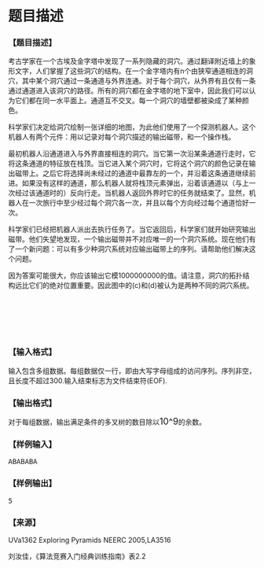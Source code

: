 # 题目描述


<h3>
【题目描述】
</h3>
<p>
考古学家在一个古埃及金字塔中发现了一系列隐藏的洞穴。通过翻译附近墙上的象形文字，人们掌握了这些洞穴的结构。在一个金字塔内有n个由狭窄通道相连的洞穴，其中某个洞穴通过一条通道与外界连通。对于每个洞穴，从外界有且仅有一条通过通道进入该洞穴的路径。所有的洞穴都在金字塔的地下室中，因此我们可以认为它们都在同一水平面上。通道互不交叉。每一个洞穴的墙壁都被染成了某种颜色。
</p>
<p>
科学家们决定给洞穴绘制一张详细的地图，为此他们使用了一个探测机器人。这个机器人有两个元件：用以记录对每个洞穴描述的输出磁带，和一个操作栈。
</p>
<p>
最初机器人沿通道进入与外界直接相连的洞穴。当它第一次沿某条通道行走时，它将这条通道的特征放在栈顶。当它进入某个洞穴时，它将这个洞穴的颜色记录在输出磁带上。之后它将选择尚未经过的通道中最靠左的一个，并沿着这条通道继续前进。如果没有这样的通道，那么机器人就将栈顶元素弹出，沿着该通道以（与上一次经过该通道时的）反向行走。当机器人返回外界时它的任务就结束了。显然，机器人在一次旅行中至少经过每个洞穴各一次，并且以每个方向经过每个通道恰好一次。
</p>
<p>
科学家们已经把机器人派出去执行任务了。当它返回后，科学家们就开始研究输出磁带。他们失望地发现，一个输出磁带并不对应唯一的一个洞穴系统。现在他们有了一个新问题：可以有多少种洞穴系统对应输出磁带上的序列。请帮助他们解决这个问题。
</p>
<p>
因为答案可能很大，你应该输出它模1000000000的值。请注意，洞穴的拓扑结构远比它们的绝对位置重要。因此图中的(c)和(d)被认为是两种不同的洞穴系统。
</p>
<p>
<img src="/upload/image/20140109/20140109213616_49839.gif" alt=""/> 
</p>
<p>
<br/>
</p>
<p>
<br/>
</p>
<p>
<img src="/upload/image/20140109/20140109184243_23447.png" alt=""/> 
</p>
<h3>
【输入格式】
</h3>
<p>
输入包含多组数据。每组数据仅一行，即由大写字母组成的访问序列。序列非空，且长度不超过300.输入结束标志为文件结束符(EOF).
</p>
<h3>
【输出格式】
</h3>
<p>
对于每组数据，输出满足条件的多叉树的数目除以<span style="font-size:24px;"><span style="font-size:18px;">10^9</span></span>的余数。
</p>
<h3>
【样例输入】
</h3>
<pre>ABABABA</pre>
<h3>
【样例输出】
</h3>
<pre>5</pre>
<h3>
【来源】
</h3>
<p>
UVa1362 Exploring Pyramids NEERC 2005,LA3516
</p>
<p>
刘汝佳，《算法竞赛入门经典训练指南》表2.2
</p>
